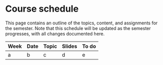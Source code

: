 # Course schedule

This page contains an outline of the topics, content, and assignments for the semester. Note that this schedule will be updated as the semester progresses, with all changes documented here.


| Week | Date | Topic  | Slides | To do |
| ---  | ---  | ---    | ---    | ---   |
a      | b    | c      | d      | e     |
